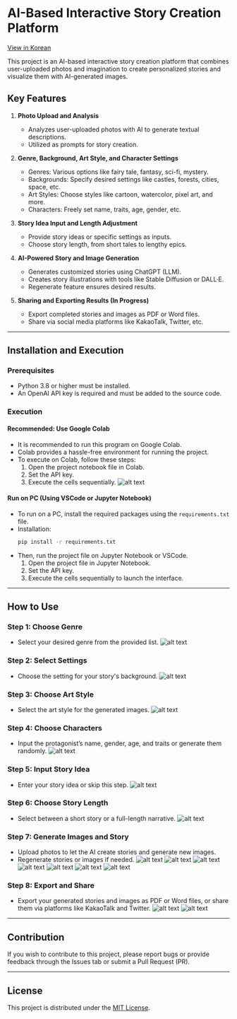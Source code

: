 # AI-Based Interactive Story Creation Platform
[View in Korean](README.md)

This project is an AI-based interactive story creation platform that combines user-uploaded photos and imagination to create personalized stories and visualize them with AI-generated images.

## Key Features
1. **Photo Upload and Analysis**
   - Analyzes user-uploaded photos with AI to generate textual descriptions.
   - Utilized as prompts for story creation.

2. **Genre, Background, Art Style, and Character Settings**
   - Genres: Various options like fairy tale, fantasy, sci-fi, mystery.
   - Backgrounds: Specify desired settings like castles, forests, cities, space, etc.
   - Art Styles: Choose styles like cartoon, watercolor, pixel art, and more.
   - Characters: Freely set name, traits, age, gender, etc.

3. **Story Idea Input and Length Adjustment**
   - Provide story ideas or specific settings as inputs.
   - Choose story length, from short tales to lengthy epics.

4. **AI-Powered Story and Image Generation**
   - Generates customized stories using ChatGPT (LLM).
   - Creates story illustrations with tools like Stable Diffusion or DALL·E.
   - Regenerate feature ensures desired results.

5. **Sharing and Exporting Results (In Progress)**
   - Export completed stories and images as PDF or Word files.
   - Share via social media platforms like KakaoTalk, Twitter, etc.

---

## Installation and Execution

### Prerequisites
- Python 3.8 or higher must be installed.
- An OpenAI API key is required and must be added to the source code.

### Execution

#### Recommended: Use Google Colab
- It is recommended to run this program on Google Colab.
- Colab provides a hassle-free environment for running the project.
- To execute on Colab, follow these steps:
  1. Open the project notebook file in Colab.
  2. Set the API key.
  3. Execute the cells sequentially.
![alt text](image_explain/image_link.png)

#### Run on PC (Using VSCode or Jupyter Notebook)
- To run on a PC, install the required packages using the `requirements.txt` file.
- Installation:
  ```bash
  pip install -r requirements.txt
  ```
- Then, run the project file on Jupyter Notebook or VSCode.
   1. Open the project file in Jupyter Notebook.
   2. Set the API key.
   3. Execute the cells sequentially to launch the interface.

---

## How to Use

### Step 1: Choose Genre
- Select your desired genre from the provided list.
![alt text](image_explain/image-1.png)

### Step 2: Select Settings
- Choose the setting for your story's background.
![alt text](image_explain/image-2.png)

### Step 3: Choose Art Style
- Select the art style for the generated images.
![alt text](image_explain/image-3.png)

### Step 4: Choose Characters
- Input the protagonist’s name, gender, age, and traits or generate them randomly.
![alt text](image_explain/image-4.png)

### Step 5: Input Story Idea
- Enter your story idea or skip this step.
![alt text](image_explain/image-5.png)

### Step 6: Choose Story Length
- Select between a short story or a full-length narrative.
![alt text](image_explain/image-6.png)

### Step 7: Generate Images and Story
- Upload photos to let the AI create stories and generate new images.
- Regenerate stories or images if needed.
![alt text](image_explain/image-7.png)
![alt text](image_explain/image-8.png)
![alt text](image_explain/image-9.png)
![alt text](image_explain/image-10.png)
![alt text](image_explain/image-11.png)
![alt text](image_explain/image-12.png)
![alt text](image_explain/image-13.png)

### Step 8: Export and Share
- Export your generated stories and images as PDF or Word files, or share them via platforms like KakaoTalk and Twitter.
![alt text](image_explain/image-14.png)
![alt text](image_explain/image-15.png)
---

## Contribution
If you wish to contribute to this project, please report bugs or provide feedback through the Issues tab or submit a Pull Request (PR).

---

## License
This project is distributed under the [MIT License](LICENSE).